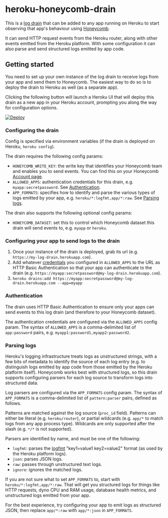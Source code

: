 # heroku-honeycomb-drain

This is a [log drain](https://devcenter.heroku.com/articles/log-drains) that can be added to any app running on Heroku to start observing that app's behaviour using [Honeycomb](https://honeycomb.io/).

It can send HTTP request events from the Heroku router, along with other events emitted from the Heroku platform. With some configuration it can also parse and send structured logs emitted by app code.

## Getting started

You need to set up your own instance of the log drain to receive logs from your app and send them to Honeycomb. The easiest way to do so is to deploy the drain to Heroku as well (as a separate app).

Clicking the following button will launch a Heroku UI that will deploy this drain as a new app in your Heroku account, prompting you along the way for configuration options.

[![Deploy](https://www.herokucdn.com/deploy/button.svg)](https://heroku.com/deploy?template=https://github.com/dreid/heroku-honeycomb-drain)

### Configuring the drain

Config is specified via environment variables (if the drain is deployed on Heroku, `heroku config`).

The drain requires the following config params:

 * `HONEYCOMB_WRITE_KEY`: the write key that identifies your Honeycomb team and enables you to send events. You can find this on your Honeycomb [Account page](https://ui.honeycomb.io/account).
 * `ALLOWED_APPS`: authentication credentials for this drain, e.g. `myapp:secretpassword`. See [Authentication](#authentication).
 * `APP_FORMATS`: specifies how to identify and parse the various types of logs emitted by your app, e.g. `heroku/*:logfmt,app/*:raw`. See [Parsing logs](#parsing-logs).

The drain also supports the following optional config params:

 * `HONEYCOMB_DATASET`: set this to control which Honeycomb dataset this drain will send events to, e.g. `myapp` or `heroku`.

### Configuring your app to send logs to the drain

1. Once your instance of the drain is deployed, grab its url (e.g. `https://my-log-drain.herokuapp.com`).
2. Add whatever [credentials](#authentication) you configured in `ALLOWED_APPS` to the URL as HTTP Basic Authentication so that your app can authenticate to the drain (e.g. `https://myapp:secretpassword@my-log-drain.herokuapp.com`).
3. `heroku drains:add https://myapp:secretpassword@my-log-drain.herokuapp.com --app=myapp`

### Authentication

The drain uses HTTP Basic Authentication to ensure only your apps can send events to this log drain (and therefore to your Honeycomb dataset).

The authentication credentials are configured via the `ALLOWED_APPS` config param. The syntax of `ALLOWED_APPS` is a comma-delimited list of `app:password` pairs, e.g. `myapp1:password1,myapp2:password2`.

### Parsing logs

Heroku's logging infrastructure treats logs as unstructured strings, with a few bits of metadata to identify the source of each log entry (e.g. to distinguish logs emitted by app code from those emitted by the Heroku platform itself). Honeycomb works best with structured logs, so this drain supports configuring parsers for each log source to transform logs into structured data.

Log parsers are configured via the `APP_FORMATS` config param. The syntax of `APP_FORMATS` is a comma-delimited list of `pattern:parser` pairs, defined as follows.

Patterns are matched against the log source (`proc_id` field). Patterns can either be literal (e.g. `heroku/router`), or partial wildcards (e.g. `app/*` to match logs from any app process type). Wildcards are only supported after the slash (e.g. `*/*` is not supported).

Parsers are identified by name, and must be one of the following:

 * `logfmt`: parses the [logfmt](https://brandur.org/logfmt) "key1=value1 key2=value2" format (as used by the Heroku platform logs).
 * `json`: parses JSON logs.
 * `raw`: passes through unstructured text logs.
 * `ignore`: ignores the matched logs.

If you are not sure what to set `APP_FORMATS` to, start with `heroku/*:logfmt,app/*:raw`. That will get you structured logs for things like HTTP requests, dyno CPU and RAM usage, database health metrics, and unstructured logs emitted from your app.

For the best experience, try configuring your app to emit logs as structured JSON, then replace `app/*:raw` with `app/*:json` in `APP_FORMATS`.
